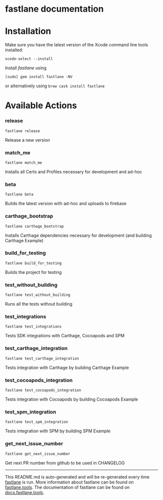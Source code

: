 fastlane documentation
================
# Installation

Make sure you have the latest version of the Xcode command line tools installed:

```
xcode-select --install
```

Install _fastlane_ using
```
[sudo] gem install fastlane -NV
```
or alternatively using `brew cask install fastlane`

# Available Actions
### release
```
fastlane release
```
Release a new version
### match_me
```
fastlane match_me
```
Installs all Certs and Profiles necessary for development and ad-hoc
### beta
```
fastlane beta
```
Builds the latest version with ad-hoc and uploads to firebase
### carthage_bootstrap
```
fastlane carthage_bootstrap
```
Installs Carthage dependencies necessary for development (and building Carthage Example)
### build_for_testing
```
fastlane build_for_testing
```
Builds the project for testing
### test_without_building
```
fastlane test_without_building
```
Runs all the tests without building
### test_integrations
```
fastlane test_integrations
```
Tests SDK integrations with Carthage, Cocoapods and SPM
### test_carthage_integration
```
fastlane test_carthage_integration
```
Tests integration with Carthage by building Carthage Example
### test_cocoapods_integration
```
fastlane test_cocoapods_integration
```
Tests integration with Cocoapods by building Cocoapods Example
### test_spm_integration
```
fastlane test_spm_integration
```
Tests integration with SPM by building SPM Example
### get_next_issue_number
```
fastlane get_next_issue_number
```
Get next PR number from github to be used in CHANGELOG

----

This README.md is auto-generated and will be re-generated every time [fastlane](https://fastlane.tools) is run.
More information about fastlane can be found on [fastlane.tools](https://fastlane.tools).
The documentation of fastlane can be found on [docs.fastlane.tools](https://docs.fastlane.tools).
